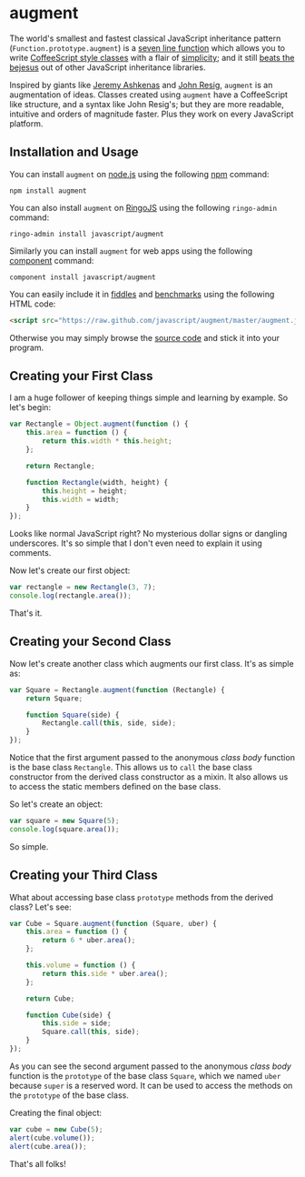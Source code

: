 # augment #

The world's smallest and fastest classical JavaScript inheritance pattern (`Function.prototype.augment`) is a [seven line function](http://javascript.github.com/augment) which allows you to write [CoffeeScript style classes](http://coffeescript.org/#classes "CoffeeScript") with a flair of [simplicity](http://ejohn.org/blog/simple-javascript-inheritance/); and it still [beats the bejesus](http://jsperf.com/oop-benchmark/85 "JavaScript Object Oriented Libraries Benchmark · jsPerf") out of other JavaScript inheritance libraries.

Inspired by giants like [Jeremy Ashkenas](http://ashkenas.com/ "Jeremy/Ashkenas — Portfolio") and [John Resig](http://ejohn.org/ "John Resig - JavaScript Programmer"), `augment` is an augmentation of ideas. Classes created using `augment` have a CoffeeScript like structure, and a syntax like John Resig's; but they are more readable, intuitive and orders of magnitude faster. Plus they work on every JavaScript platform.

## Installation and Usage ##

You can install `augment` on [node.js](http://nodejs.org/ "node.js") using the following [npm](https://npmjs.org/ "npm") command:

```
npm install augment
```

You can also install `augment` on [RingoJS](http://ringojs.org/ "Home - RingoJS") using the following `ringo-admin` command:

```
ringo-admin install javascript/augment
```

Similarly you can install `augment` for web apps using the following [component](https://github.com/component/component) command:

```
component install javascript/augment
```

You can easily include it in [fiddles](http://jsfiddle.net/ "Create a new Fiddle - jsFiddle") and [benchmarks](http://jsperf.com/ "jsPerf: JavaScript performance playground") using the following HTML code:

```html
<script src="https://raw.github.com/javascript/augment/master/augment.js"></script>
```

Otherwise you may simply browse the [source code](https://github.com/javascript/augment/blob/master/augment.js "javascript/augment") and stick it into your program.

## Creating your First Class ##

I am a huge follower of keeping things simple and learning by example. So let's begin:

```javascript
var Rectangle = Object.augment(function () {
    this.area = function () {
        return this.width * this.height;
    };

    return Rectangle;

    function Rectangle(width, height) {
        this.height = height;
        this.width = width;
    }
});
```

Looks like normal JavaScript right? No mysterious dollar signs or dangling underscores. It's so simple that I don't even need to explain it using comments.

Now let's create our first object:

```javascript
var rectangle = new Rectangle(3, 7);
console.log(rectangle.area());
```

That's it.

## Creating your Second Class ##

Now let's create another class which augments our first class. It's as simple as:

```javascript
var Square = Rectangle.augment(function (Rectangle) {
    return Square;

    function Square(side) {
        Rectangle.call(this, side, side);
    }
});
```

Notice that the first argument passed to the anonymous _class body_ function is the base class `Rectangle`. This allows us to `call` the base class constructor from the derived class constructor as a mixin. It also allows us to access the static members defined on the base class.

So let's create an object:

```javascript
var square = new Square(5);
console.log(square.area());
```

So simple.

## Creating your Third Class ##

What about accessing base class `prototype` methods from the derived class? Let's see:

```javascript
var Cube = Square.augment(function (Square, uber) {
    this.area = function () {
        return 6 * uber.area();
    };

    this.volume = function () {
        return this.side * uber.area();
    };

    return Cube;

    function Cube(side) {
        this.side = side;
        Square.call(this, side);
    }
});
```

As you can see the second argument passed to the anonymous _class body_ function is the `prototype` of the base class `Square`, which we named `uber` because `super` is a reserved word. It can be used to access the methods on the `prototype` of the base class.

Creating the final object:

```javascript
var cube = new Cube(5);
alert(cube.volume());
alert(cube.area());
```

That's all folks!
